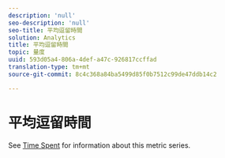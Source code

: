 ```yaml
---
description: 'null'
seo-description: 'null'
seo-title: 平均逗留時間
solution: Analytics
title: 平均逗留時間
topic: 量度
uuid: 593d05a4-806a-4def-a47c-926817ccffad
translation-type: tm+mt
source-git-commit: 8c4c368a84ba5499d85f0b7512c99de47ddb14c2

---
```



# 平均逗留時間

See [Time Spent](/help/components/c-variables/c-metrics/metrics-time-spent.md) for information about this metric series.
